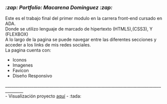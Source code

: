 <h3><i>:zap: Portfolio: Macarena Dominguez :zap: </h3></i> 
Este es el trabajo final del primer modulo en la carrera front-end cursado en ADA.<br>
Donde se utilizo lenguaje de marcado de hipertexto (HTML5),(CSS3), Y (FLEXBOX)<br>
A lo largo de la pagina se puede navegar entre las diferentes secciones y acceder a los links de mis redes sociales.<br>
La pagina cuenta con:
<ul>
  <li>Iconos</li>
  <li>Imagenes</li>
  <li>Favicon</li>
  <li>Diseño Responsivo</li>
</ul>
_______________________________________________________________________________________<br>
- Visualización proyecto <a href="https://macudominguez.github.io/Portfolio/">aquí</a> - :tada: 
